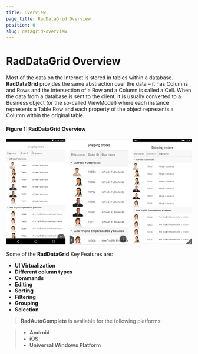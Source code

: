 ```yaml
---
title: Overview
page_title: RadDataGrid Overview
position: 0
slug: datagrid-overview
---
```


# RadDataGrid Overview #

Most of the data on the Internet is stored in tables within a database. **RadDataGrid** provides the same abstraction over the data – it has Columns and Rows and the intersection of a Row and a Column is called a Cell. When the data from a database is sent to the client, it is usually converted to a Business object (or the so-called ViewModel) where each instance represents a Table Row and each property of the object represents a Column within the original table.

#### Figure 1: RadDataGrid Overview
![overview datagrid](images/overview-grid-1.png)

Some of the **RadDataGrid** Key Features are:

* **UI Virtualization** 
* **Different column types**
* **Commands**
* **Editing**
* **Sorting**
* **Filtering**
* **Grouping**
* **Selection**

> **RadAutoComplete** is available for the following platforms:

> - **Android**
> - **iOS**
> - **Universal Windows Platform**
